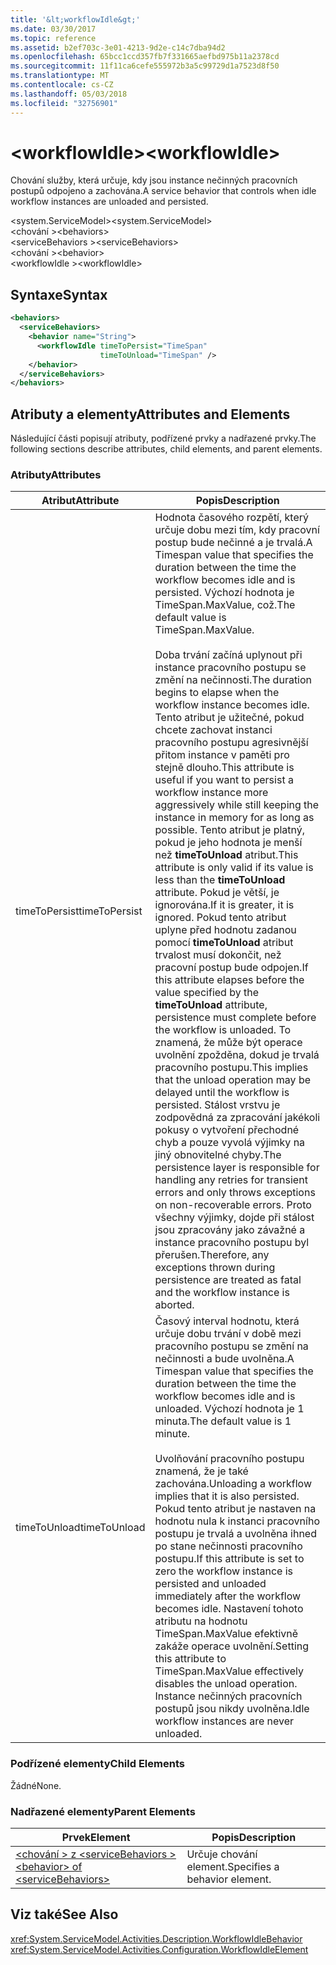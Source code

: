 ```yaml
---
title: '&lt;workflowIdle&gt;'
ms.date: 03/30/2017
ms.topic: reference
ms.assetid: b2ef703c-3e01-4213-9d2e-c14c7dba94d2
ms.openlocfilehash: 65bcc1ccd357fb7f331665aefbd975b11a2378cd
ms.sourcegitcommit: 11f11ca6cefe555972b3a5c99729d1a7523d8f50
ms.translationtype: MT
ms.contentlocale: cs-CZ
ms.lasthandoff: 05/03/2018
ms.locfileid: "32756901"
---
```

# <a name="ltworkflowidlegt"></a><span data-ttu-id="79c7e-102">&lt;workflowIdle&gt;</span><span class="sxs-lookup"><span data-stu-id="79c7e-102">&lt;workflowIdle&gt;</span></span>
<span data-ttu-id="79c7e-103">Chování služby, která určuje, kdy jsou instance nečinných pracovních postupů odpojeno a zachována.</span><span class="sxs-lookup"><span data-stu-id="79c7e-103">A service behavior that controls when idle workflow instances are unloaded and persisted.</span></span>  
  
<span data-ttu-id="79c7e-104">\<system.ServiceModel></span><span class="sxs-lookup"><span data-stu-id="79c7e-104">\<system.ServiceModel></span></span>  
<span data-ttu-id="79c7e-105">\<chování ></span><span class="sxs-lookup"><span data-stu-id="79c7e-105">\<behaviors></span></span>  
<span data-ttu-id="79c7e-106">\<serviceBehaviors ></span><span class="sxs-lookup"><span data-stu-id="79c7e-106">\<serviceBehaviors></span></span>  
<span data-ttu-id="79c7e-107">\<chování ></span><span class="sxs-lookup"><span data-stu-id="79c7e-107">\<behavior></span></span>  
<span data-ttu-id="79c7e-108">\<workflowIdle ></span><span class="sxs-lookup"><span data-stu-id="79c7e-108">\<workflowIdle></span></span>  
  
## <a name="syntax"></a><span data-ttu-id="79c7e-109">Syntaxe</span><span class="sxs-lookup"><span data-stu-id="79c7e-109">Syntax</span></span>  
  
```xml  
<behaviors>
  <serviceBehaviors>
    <behavior name="String">
      <workflowIdle timeToPersist="TimeSpan" 
                    timeToUnload="TimeSpan" />
    </behavior>
  </serviceBehaviors>
</behaviors>  
```  
  
## <a name="attributes-and-elements"></a><span data-ttu-id="79c7e-110">Atributy a elementy</span><span class="sxs-lookup"><span data-stu-id="79c7e-110">Attributes and Elements</span></span>  
 <span data-ttu-id="79c7e-111">Následující části popisují atributy, podřízené prvky a nadřazené prvky.</span><span class="sxs-lookup"><span data-stu-id="79c7e-111">The following sections describe attributes, child elements, and parent elements.</span></span>  
  
### <a name="attributes"></a><span data-ttu-id="79c7e-112">Atributy</span><span class="sxs-lookup"><span data-stu-id="79c7e-112">Attributes</span></span>  
  
|<span data-ttu-id="79c7e-113">Atribut</span><span class="sxs-lookup"><span data-stu-id="79c7e-113">Attribute</span></span>|<span data-ttu-id="79c7e-114">Popis</span><span class="sxs-lookup"><span data-stu-id="79c7e-114">Description</span></span>|  
|---------------|-----------------|  
|<span data-ttu-id="79c7e-115">timeToPersist</span><span class="sxs-lookup"><span data-stu-id="79c7e-115">timeToPersist</span></span>|<span data-ttu-id="79c7e-116">Hodnota časového rozpětí, který určuje dobu mezi tím, kdy pracovní postup bude nečinné a je trvalá.</span><span class="sxs-lookup"><span data-stu-id="79c7e-116">A Timespan value that specifies the duration between the time the workflow becomes idle and is persisted.</span></span> <span data-ttu-id="79c7e-117">Výchozí hodnota je TimeSpan.MaxValue, což.</span><span class="sxs-lookup"><span data-stu-id="79c7e-117">The default value is TimeSpan.MaxValue.</span></span><br /><br /> <span data-ttu-id="79c7e-118">Doba trvání začíná uplynout při instance pracovního postupu se změní na nečinnosti.</span><span class="sxs-lookup"><span data-stu-id="79c7e-118">The duration begins to elapse when the workflow instance becomes idle.</span></span> <span data-ttu-id="79c7e-119">Tento atribut je užitečné, pokud chcete zachovat instanci pracovního postupu agresivnější přitom instance v paměti pro stejně dlouho.</span><span class="sxs-lookup"><span data-stu-id="79c7e-119">This attribute  is useful if you want to persist a workflow instance more aggressively while still keeping the instance in memory for as long as possible.</span></span> <span data-ttu-id="79c7e-120">Tento atribut je platný, pokud je jeho hodnota je menší než **timeToUnload** atribut.</span><span class="sxs-lookup"><span data-stu-id="79c7e-120">This attribute  is only valid if its value is less than the **timeToUnload** attribute.</span></span> <span data-ttu-id="79c7e-121">Pokud je větší, je ignorována.</span><span class="sxs-lookup"><span data-stu-id="79c7e-121">If it is greater, it is ignored.</span></span> <span data-ttu-id="79c7e-122">Pokud tento atribut uplyne před hodnotu zadanou pomocí **timeToUnload** atribut trvalost musí dokončit, než pracovní postup bude odpojen.</span><span class="sxs-lookup"><span data-stu-id="79c7e-122">If this attribute elapses before the value specified by the **timeToUnload** attribute, persistence must complete before the workflow is unloaded.</span></span> <span data-ttu-id="79c7e-123">To znamená, že může být operace uvolnění zpožděna, dokud je trvalá pracovního postupu.</span><span class="sxs-lookup"><span data-stu-id="79c7e-123">This implies that the unload operation may be delayed until the workflow is persisted.</span></span> <span data-ttu-id="79c7e-124">Stálost vrstvu je zodpovědná za zpracování jakékoli pokusy o vytvoření přechodné chyb a pouze vyvolá výjimky na jiný obnovitelné chyby.</span><span class="sxs-lookup"><span data-stu-id="79c7e-124">The persistence layer is responsible for handling any retries for transient errors and only throws exceptions on non-recoverable errors.</span></span> <span data-ttu-id="79c7e-125">Proto všechny výjimky, dojde při stálost jsou zpracovány jako závažné a instance pracovního postupu byl přerušen.</span><span class="sxs-lookup"><span data-stu-id="79c7e-125">Therefore, any exceptions thrown during persistence are treated as fatal and the workflow instance is aborted.</span></span>|  
|<span data-ttu-id="79c7e-126">timeToUnload</span><span class="sxs-lookup"><span data-stu-id="79c7e-126">timeToUnload</span></span>|<span data-ttu-id="79c7e-127">Časový interval hodnotu, která určuje dobu trvání v době mezi pracovního postupu se změní na nečinnosti a bude uvolněna.</span><span class="sxs-lookup"><span data-stu-id="79c7e-127">A Timespan value that specifies the duration between the time the workflow becomes idle and is unloaded.</span></span> <span data-ttu-id="79c7e-128">Výchozí hodnota je 1 minuta.</span><span class="sxs-lookup"><span data-stu-id="79c7e-128">The default value is 1 minute.</span></span><br /><br /> <span data-ttu-id="79c7e-129">Uvolňování pracovního postupu znamená, že je také zachována.</span><span class="sxs-lookup"><span data-stu-id="79c7e-129">Unloading a workflow implies that it is also persisted.</span></span> <span data-ttu-id="79c7e-130">Pokud tento atribut je nastaven na hodnotu nula k instanci pracovního postupu je trvalá a uvolněna ihned po stane nečinnosti pracovního postupu.</span><span class="sxs-lookup"><span data-stu-id="79c7e-130">If this attribute is set to zero the workflow instance is persisted and unloaded immediately after the workflow becomes idle.</span></span> <span data-ttu-id="79c7e-131">Nastavení tohoto atributu na hodnotu TimeSpan.MaxValue efektivně zakáže operace uvolnění.</span><span class="sxs-lookup"><span data-stu-id="79c7e-131">Setting this attribute to TimeSpan.MaxValue effectively disables the unload operation.</span></span> <span data-ttu-id="79c7e-132">Instance nečinných pracovních postupů jsou nikdy uvolněna.</span><span class="sxs-lookup"><span data-stu-id="79c7e-132">Idle workflow instances are never unloaded.</span></span>|  
  
### <a name="child-elements"></a><span data-ttu-id="79c7e-133">Podřízené elementy</span><span class="sxs-lookup"><span data-stu-id="79c7e-133">Child Elements</span></span>  
 <span data-ttu-id="79c7e-134">Žádné</span><span class="sxs-lookup"><span data-stu-id="79c7e-134">None.</span></span>  
  
### <a name="parent-elements"></a><span data-ttu-id="79c7e-135">Nadřazené elementy</span><span class="sxs-lookup"><span data-stu-id="79c7e-135">Parent Elements</span></span>  
  
|<span data-ttu-id="79c7e-136">Prvek</span><span class="sxs-lookup"><span data-stu-id="79c7e-136">Element</span></span>|<span data-ttu-id="79c7e-137">Popis</span><span class="sxs-lookup"><span data-stu-id="79c7e-137">Description</span></span>|  
|-------------|-----------------|  
|[<span data-ttu-id="79c7e-138">\<chování > z \<serviceBehaviors ></span><span class="sxs-lookup"><span data-stu-id="79c7e-138">\<behavior> of \<serviceBehaviors></span></span>](../../../../../docs/framework/configure-apps/file-schema/windows-workflow-foundation/behavior-of-servicebehaviors-of-workflow.md)|<span data-ttu-id="79c7e-139">Určuje chování element.</span><span class="sxs-lookup"><span data-stu-id="79c7e-139">Specifies a behavior element.</span></span>|  
  
## <a name="see-also"></a><span data-ttu-id="79c7e-140">Viz také</span><span class="sxs-lookup"><span data-stu-id="79c7e-140">See Also</span></span>  
 <xref:System.ServiceModel.Activities.Description.WorkflowIdleBehavior>  
 <xref:System.ServiceModel.Activities.Configuration.WorkflowIdleElement>

